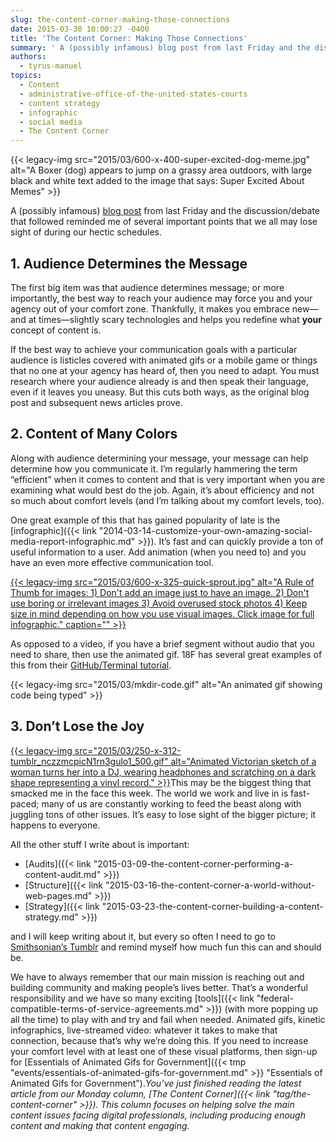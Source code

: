 ```yaml
---
slug: the-content-corner-making-those-connections
date: 2015-03-30 10:00:27 -0400
title: 'The Content Corner: Making Those Connections'
summary: ' A (possibly infamous) blog post from last Friday and the discussion/debate that followed reminded me of several important points that we all may lose'
authors:
  - tyrus-manuel
topics:
  - Content
  - administrative-office-of-the-united-states-courts
  - content strategy
  - infographic
  - social media
  - The Content Corner
---
```


{{< legacy-img src="2015/03/600-x-400-super-excited-dog-meme.jpg" alt="A Boxer (dog) appears to jump on a grassy area outdoors, with large black and white text added to the image that says: Super Excited About Memes" >}}

A (possibly infamous) [blog post](http://www.zdnet.com/article/us-congress-publishes-press-release-made-of-copyright-violating-animated-gifs) from last Friday and the discussion/debate that followed reminded me of several important points that we all may lose sight of during our hectic schedules.

## 1. Audience Determines the Message

The first big item was that audience determines message; or more importantly, the best way to reach your audience may force you and your agency out of your comfort zone. Thankfully, it makes you embrace new—and at times—slightly scary technologies and helps you redefine what **your** concept of content is.

If the best way to achieve your communication goals with a particular audience is listicles covered with animated gifs or a mobile game or things that no one at your agency has heard of, then you need to adapt. You must research where your audience already is and then speak their language, even if it leaves you uneasy. But this cuts both ways, as the original blog post and subsequent news articles prove.

## 2. Content of Many Colors

Along with audience determining your message, your message can help determine how you communicate it. I&#8217;m regularly hammering the term &#8220;efficient&#8221; when it comes to content and that is very important when you are examining what would best do the job. Again, it&#8217;s about efficiency and not so much about comfort levels (and I&#8217;m talking about my comfort levels, too).

One great example of this that has gained popularity of late is the [infographic]({{< link "2014-03-14-customize-your-own-amazing-social-media-report-infographic.md" >}}). It&#8217;s fast and can quickly provide a ton of useful information to a user. Add animation (when you need to) and you have an even more effective communication tool.

[{{< legacy-img src="2015/03/600-x-325-quick-sprout.jpg" alt="A Rule of Thumb for images: 1) Don't add an image just to have an image. 2) Don't use boring or irrelevant images 3) Avoid overused stock photos 4) Keep size in mind depending on how you use visual images. Click image for full infographic." caption="" >}}](http://www.quicksprout.com/2015/03/20/the-ultimate-guide-to-creating-visually-appealing-content/?display=wide) 

As opposed to a video, if you have a brief segment without audio that you need to share, then use the animated gif. 18F has several great examples of this from their [GitHub/Terminal tutorial](https://18f.gsa.gov/2015/03/03/how-to-use-github-and-the-terminal-a-guide/).

{{< legacy-img src="2015/03/mkdir-code.gif" alt="An animated gif showing code being typed" >}}

## 3. Don&#8217;t Lose the Joy

[{{< legacy-img src="2015/03/250-x-312-tumblr\_nczzmcpicN1rn3gulo1\_500.gif" alt="Animated Victorian sketch of a woman turns her into a DJ, wearing headphones and scratching on a dark shape representing a vinyl record." >}}](http://smithsonianlibraries.tumblr.com/tagged/gif)This may be the biggest thing that smacked me in the face this week. The world we work and live in is fast-paced; many of us are constantly working to feed the beast along with juggling tons of other issues. It&#8217;s easy to lose sight of the bigger picture; it happens to everyone.

All the other stuff I write about is important:

  * [Audits]({{< link "2015-03-09-the-content-corner-performing-a-content-audit.md" >}})
  * [Structure]({{< link "2015-03-16-the-content-corner-a-world-without-web-pages.md" >}})
  * [Strategy]({{< link "2015-03-23-the-content-corner-building-a-content-strategy.md" >}})

and I will keep writing about it, but every so often I need to go to [Smithsonian&#8217;s Tumblr](http://smithsonianlibraries.tumblr.com/tagged/gif) and remind myself how much fun this can and should be.

We have to always remember that our main mission is reaching out and building community and making people&#8217;s lives better. That&#8217;s a wonderful responsibility and we have so many exciting [tools]({{< link "federal-compatible-terms-of-service-agreements.md" >}}) (with more popping up all the time) to play with and try and fail when needed. Animated gifs, kinetic infographics, live-streamed video: whatever it takes to make that connection, because that&#8217;s why we&#8217;re doing this. If you need to increase your comfort level with at least one of these visual platforms, then sign-up for [Essentials of Animated Gifs for Government]({{< tmp "events/essentials-of-animated-gifs-for-government.md" >}} "Essentials of Animated Gifs for Government")._You’ve just finished reading the latest article from our Monday column, [The Content Corner]({{< link "tag/the-content-corner" >}}). This column focuses on helping solve the main content issues facing digital professionals, including producing enough content and making that content engaging._